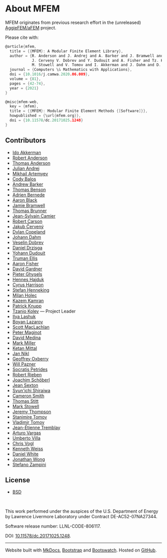 # About MFEM

MFEM originates from previous research effort in the (unreleased) [AggieFEM/aFEM](http://www.math.tamu.edu/research/vigre/archive/2000c-Lazarov.html) project.

Please cite with:
```c
@article{mfem,
  title = {{MFEM}: A Modular Finite Element Library},
  author = {R. Anderson and J. Andrej and A. Barker and J. Bramwell and J.-S. Camier and
            J. Cerveny V. Dobrev and Y. Dudouit and A. Fisher and Tz. Kolev and W. Pazner and
            M. Stowell and V. Tomov and I. Akkerman and J. Dahm and D. Medina and S. Zampini},
  journal = {Computers \& Mathematics with Applications},
  doi = {10.1016/j.camwa.2020.06.009},
  volume = {81},
  pages = {42-74},
  year = {2021}
}

@misc{mfem-web,
  key = {mfem},
  title = {{MFEM}: Modular Finite Element Methods {[Software]}},
  howpublished = {\url{mfem.org}},
  doi = {10.11578/dc.20171025.1248}
}
```

## Contributors

- [Ido Akkerman](https://www.researchgate.net/profile/Ido_Akkerman/info)
- [Robert Anderson](http://people.llnl.gov/anderson110)
- [Thomas Anderson](https://www.krellinst.org/csgf/fellows/profile?n=anderson2014)
- [Julian Andrej](https://github.com/jandrej)
- [Mikhail Artemyev](https://github.com/martemyev)
- [Cody Balos](https://people.llnl.gov/balos1)
- [Andrew Barker](https://people.llnl.gov/barker29)
- [Thomas Benson](https://github.com/benson31)
- [Adrien Bernede](https://github.com/adrienbernede)
- [Aaron Black](https://github.com/aaroncblack)
- [Jamie Bramwell](http://people.llnl.gov/bramwell1)
- [Thomas Brunner](http://people.llnl.gov/brunner6)
- [Jean-Sylvain Camier](http://people.llnl.gov/camier1)
- [Robert Carson](https://scholar.google.com/citations?user=RpyyzXkAAAAJ&hl=en)
- [Jakub Červený](https://www.linkedin.com/in/jcerveny)
- [Dylan Copeland](http://people.llnl.gov/copeland11)
- [Johann Dahm](http://jdahm.me/)
- [Veselin Dobrev](http://people.llnl.gov/dobrev1)
- [Daniel Drzisga](https://www.drzisga.dev)
- [Yohann Dudouit](https://people.llnl.gov/dudouit1)
- [Truman Ellis](https://github.com/trumanellis)
- [Aaron Fisher](http://people.llnl.gov/fisher47)
- [David Gardner](https://people.llnl.gov/gardner48)
- [Pieter Ghysels](https://crd.lbl.gov/departments/applied-mathematics/scalable-solvers/members/staff-members/pieter-ghysels-2/)
- [Hennes Hajduk](http://www.mathematik.tu-dortmund.de/lsiii/cms/en/mitarbeiter/member/id=Hennes+Hajduk.html)
- [Cyrus Harrison](http://people.llnl.gov/harrison37)
- [Stefan Henneking](https://www.oden.utexas.edu/people/1497/)
- [Milan Holec](https://people.llnl.gov/holec1)
- [Kazem Kamran](https://info.rpi.edu/people/kazem-kamran)
- [Patrick Knupp](https://dblp.org/pid/38/3416.html)
- [Tzanio Kolev](http://people.llnl.gov/kolev1) &mdash; Project Leader
- [Ilya Lashuk](https://scholar.google.com/citations?user=5KQiAUoAAAAJ&hl=en)
- [Boyan Lazarov](https://scholar.google.com/citations?user=06WPX88AAAAJ&hl=en)
- [Scott MacLachlan](https://www.math.mun.ca/~smaclachlan)
- [Peter Maginot](http://www.krellinst.org/csgf/alumni/profile?n=maginot2010)
- [David Medina](https://github.com/dmed256)
- [Mark Miller](https://people.llnl.gov/miller86)
- [Ketan Mittal](https://people.llnl.gov/mittal3)
- [Jan Nikl](https://github.com/najlkin)
- [Geoffrey Oxberry](https://github.com/goxberry)
- [Will Pazner](https://pazner.github.io/)
- [Socratis Petrides](https://people.llnl.gov/petrides1)
- [Robert Rieben](http://people.llnl.gov/rieben1)
- [Joachim Schöberl](http://www.asc.tuwien.ac.at/~schoeberl/wiki/index.php/Joachim_Sch%C3%B6berl)
- [Jean Sexton](https://ccse.lbl.gov/people/jmsexton/index.html)
- [Syun'ichi Shiraiwa](https://www.psfc.mit.edu/people/scientific-staff/syun-ichi-shiraiwa)
- [Cameron Smith](https://www.scorec.rpi.edu/~cwsmith)
- [Thomas Stitt](https://github.com/tomstitt)
- [Mark Stowell](http://people.llnl.gov/stowell1)
- [Jeremy Thompson](https://github.com/jeremylt)
- [Stanimire Tomov](http://icl.cs.utk.edu/~tomov)
- [Vladimir Tomov](http://people.llnl.gov/tomov2)
- [Jean-Étienne Tremblay](https://github.com/jetremblay)
- [Arturo Vargas](https://artv3.github.io/)
- [Umberto Villa](http://users.ices.utexas.edu/~uvilla/)
- [Chris Vogl](https://people.llnl.gov/vogl2)
- [Kenneth Weiss](http://people.llnl.gov/weiss27)
- [Daniel White](http://people.llnl.gov/white37)
- [Jonathan Wong](https://github.com/jonwong12)
- [Stefano Zampini](https://ecrc.kaust.edu.sa/Pages/People.aspx)


## License

- [BSD](https://github.com/mfem/mfem/blob/master/LICENSE)

<br>

This work performed under the auspices of the U.S. Department of Energy
by Lawrence Livermore Laboratory under Contract DE-AC52-07NA27344.

Software release number: LLNL-CODE-806117.

DOI: [10.11578/dc.20171025.1248](https://doi.org/10.11578/dc.20171025.1248).

----

Website built with [MkDocs](http://www.mkdocs.org/), [Bootstrap](http://getbootstrap.com/)
and [Bootswatch](http://bootswatch.com/). Hosted on [GitHub](http://github.com/mfem/).

